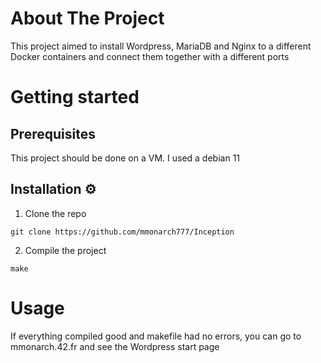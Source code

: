 # About The Project

This project aimed to install Wordpress, MariaDB and Nginx to a different Docker containers and connect them together with a different ports

# Getting started
## Prerequisites
This project should be done on a VM. I used a debian 11
## Installation ⚙️
1. Clone the repo
```
git clone https://github.com/mmonarch777/Inception
```
2. Compile the project
```
make
```
# Usage
If everything compiled good and makefile had no errors, you can go to mmonarch.42.fr and see the Wordpress start page
